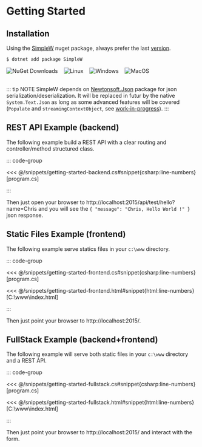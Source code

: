 # Getting Started 

## Installation

Using the [SimpleW](https://www.nuget.org/packages/SimpleW) nuget package, always prefer the last [version](https://github.com/stratdev3/SimpleW/blob/master/release.md).

```sh
$ dotnet add package SimpleW
```
<div class="images-inline">
    <img src="https://img.shields.io/nuget/dt/SimpleW" alt="NuGet Downloads" />
    <img src="https://github.com/stratdev3/SimpleW/actions/workflows/build-linux.yml/badge.svg" alt="Linux" />
    <img src="https://github.com/stratdev3/SimpleW/actions/workflows/build-windows.yml/badge.svg" alt="Windows" />
    <img src="https://github.com/stratdev3/SimpleW/actions/workflows/build-macos.yml/badge.svg" alt="MacOS" />
</div>

<br/>

::: tip NOTE
SimpleW depends on [Newtonsoft.Json](https://www.nuget.org/packages/Newtonsoft.Json) package for json serialization/deserialization.
It will be replaced in futur by the native `System.Text.Json` as long as
some advanced features will be covered (`Populate` and `streamingContextObject`, see [work-in-progress](https://learn.microsoft.com/en-us/dotnet/standard/serialization/system-text-json/migrate-from-newtonsoft?pivots=dotnet-8-0#table-of-differences)).
:::


## REST API Example (backend)

The following example build a REST API with a clear routing and controller/method structured class.

::: code-group

<<< @/snippets/getting-started-backend.cs#snippet{csharp:line-numbers} [program.cs]

:::

Then just open your browser to http://localhost:2015/api/test/hello?name=Chris and you will see the `{ "message": "Chris, Hello World !" }` json response.


## Static Files Example (frontend)

The following example serve statics files in your `c:\www` directory.

::: code-group

<<< @/snippets/getting-started-frontend.cs#snippet{csharp:line-numbers} [program.cs]

<<< @/snippets/getting-started-frontend.html#snippet{html:line-numbers} [C:\www\index.html]

:::

Then just point your browser to http://localhost:2015/.


## FullStack Example (backend+frontend)

The following example will serve both static files in your `c:\www` directory and a REST API.

::: code-group

<<< @/snippets/getting-started-fullstack.cs#snippet{csharp:line-numbers} [program.cs]

<<< @/snippets/getting-started-fullstack.html#snippet{html:line-numbers} [C:\www\index.html]

:::


Then just point your browser to http://localhost:2015/ and interact with the form.

<style>
.images-inline {
    display: flex;
    gap: 1rem;
    align-items: center;
    flex-wrap: wrap;
}
.images-inline img {
    max-width: 30%;
    height: auto;
}
</style>
